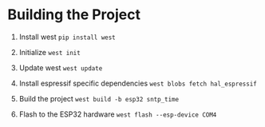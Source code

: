 # Building the Project

1. Install west ```pip install west```

2. Initialize ```west init```

3. Update west ```west update```

4. Install espressif specific dependencies ```west blobs fetch hal_espressif```

5. Build the project ```west build -b esp32 sntp_time```

6. Flash to the ESP32 hardware ```west flash --esp-device COM4```
